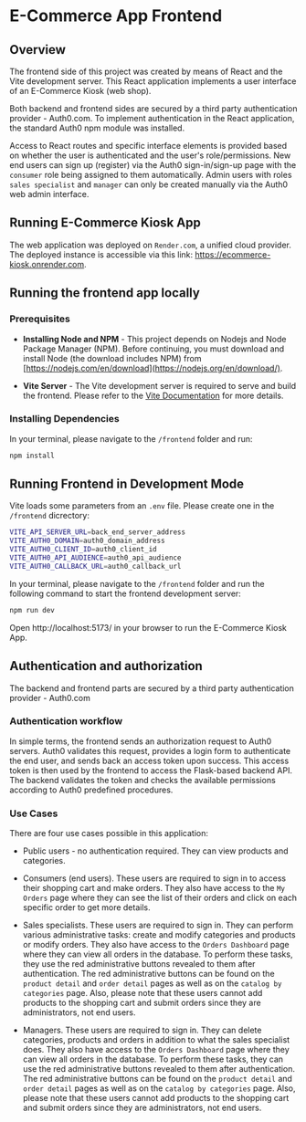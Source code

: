 # E-Commerce App Frontend

## Overview

The frontend side of this project was created by means of React and the Vite development server. This React application implements a user interface of an E-Commerce Kiosk (web shop).

Both backend and frontend sides are secured by a third party authentication provider - Auth0.com. To implement authentication in the React application, the standard Auth0 npm module was installed.

Access to React routes and specific interface elements is provided based on whether the user is authenticated and the user's role/permissions. New end users can sign up (register) via the Auth0 sign-in/sign-up page with the `consumer` role being assigned to them automatically. Admin users with roles `sales specialist` and `manager` can only be created manually via the Auth0 web admin interface.

## Running E-Commerce Kiosk App

The web application was deployed on `Render.com`, a unified cloud provider. The deployed instance is accessible via this link: https://ecommerce-kiosk.onrender.com.

## Running the frontend app locally

### Prerequisites

- **Installing Node and NPM** - This project depends on Nodejs and Node Package Manager (NPM). Before continuing, you must download and install Node (the download includes NPM) from [https://nodejs.com/en/download](https://nodejs.org/en/download/).

- **Vite Server** - The Vite development server is required to serve and build the frontend. Please refer to the [Vite Documentation](https://vitejs.dev/guide/) for more details.

### Installing Dependencies

In your terminal, please navigate to the `/frontend` folder and run:

```bash
npm install
```

## Running Frontend in Development Mode

Vite loads some parameters from an `.env` file. Please create one in the `/frontend` dicrectory:

```bash
VITE_API_SERVER_URL=back_end_server_address
VITE_AUTH0_DOMAIN=auth0_domain_address
VITE_AUTH0_CLIENT_ID=auth0_client_id
VITE_AUTH0_API_AUDIENCE=auth0_api_audience
VITE_AUTH0_CALLBACK_URL=auth0_callback_url
```

In your terminal, please navigate to the `/frontend` folder and run the following command to start the frontend development server:

```bash
npm run dev
```

Open http://localhost:5173/ in your browser to run the E-Commerce Kiosk App.

## Authentication and authorization

The backend and frontend parts are secured by a third party authentication provider - Auth0.com

### Authentication workflow

In simple terms, the frontend sends an authorization request to Auth0 servers. Auth0 validates this request, provides a login form to authenticate the end user, and sends back an access token upon success. This access token is then used by the frontend to access the Flask-based backend API. The backend validates the token and checks the available permissions according to Auth0 predefined procedures.

### Use Cases

There are four use cases possible in this application:

- Public users - no authentication required. They can view products and categories.

- Consumers (end users). These users are required to sign in to access their shopping cart and make orders. They also have access to the `My Orders` page where they can see the list of their orders and click on each specific order to get more details.

- Sales specialists. These users are required to sign in. They can perform various administrative tasks: create and modify categories and products or modify orders. They also have access to the `Orders Dashboard` page where they can view all orders in the database. To perform these tasks, they use the red administrative buttons revealed to them after authentication. The red administrative buttons can be found on the `product detail` and `order detail` pages as well as on the `catalog by categories` page. Also, please note that these users cannot add products to the shopping cart and submit orders since they are administrators, not end users.

- Managers. These users are required to sign in. They can delete categories, products and orders in addition to what the sales specialist does. They also have access to the `Orders Dashboard` page where they can view all orders in the database. To perform these tasks, they can use the red administrative buttons revealed to them after authentication. The red administrative buttons can be found on the `product detail` and `order detail` pages as well as on the `catalog by categories` page. Also, please note that these users cannot add products to the shopping cart and submit orders since they are administrators, not end users.
